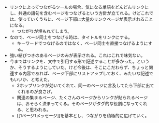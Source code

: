 - リンクによってつながるツールの場合、気になる単語をどんどんリンクにし、共通の語句を含むページをつなげるという方針が立てれる。けどこれでは、使っていくうちに、ページ下部に大量のリンクページが表示されることになる。
	- つながりが埋もれてしまう。
- なので、ページ同士をつなげる時は、タイトルをリンクにする。
	- キーワードでつなげるのではなく、ページ同士を直接つなげるようにする。
- 強い結びつきのあるページのみが表示される。これはこれで味気ない。
- 今まではリンクを、文中で引用する形で記述することが多かった。というか、そうするようにしていた。けど今後は、そこにこだわらず、ちょっと関連する内容であれば、ページ下部にリストアップしておく、みたいな記述でもいいか、と考えた。
	- 2ホップリンクが効いてくれて、同一のページに言及してたら下部に出てくれるのが良さげ。
	- 関連の集まるページ、たくさんのページからリンクが貼られるページは、おそらく決まってくる。そのページがタグ的な役割になってくれる、と思われる。
	- [[1ページ1メッセージ]]を基本とし、つながりを積極的に広げていく。